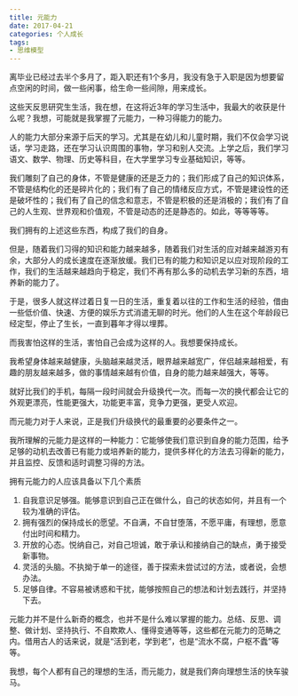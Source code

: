 ```yaml
---
title: 元能力
date: 2017-04-21
categories: 个人成长
tags: 
- 思维模型
---
```


离毕业已经过去半个多月了，距入职还有1个多月，我没有急于入职是因为想要留点空闲的时间，做一些闲事，给生命一些间隙，用来成长。
<!-- more -->
这些天反思研究生生活，我在想，在这将近3年的学习生活中，我最大的收获是什么呢？我想，可能就是我掌握了元能力，一种习得能力的能力。

人的能力大部分来源于后天的学习。尤其是在幼儿和儿童时期，我们不仅会学习说话，学习走路，还在学习认识周围的事物，学习和别人交流。上学之后，我们学习语文、数学、物理、历史等科目，在大学里学习专业基础知识，等等。

我们雕刻了自己的身体，不管是健康的还是乏力的；我们形成了自己的知识体系，不管是结构化的还是碎片化的；我们有了自己的情绪反应方式，不管是建设性的还是破坏性的；我们有了自己的信念和意志，不管是积极的还是消极的；我们有了自己的人生观、世界观和价值观，不管是动态的还是静态的。如此，等等等等。

我们拥有的上述这些东西，构成了我们的自身。

但是，随着我们习得的知识和能力越来越多，随着我们对生活的应对越来越游刃有余，大部分人的成长速度在逐渐放缓。我们已有的能力和知识足以应对现阶段的工作，我们的生活越来越趋向于稳定，我们不再有那么多的动机去学习新的东西，培养新的能力了。

于是，很多人就这样过着日复一日的生活，重复着以往的工作和生活的经验，借由一些低价值、快速、方便的娱乐方式消遣无聊的时光。他们的人生在这个年龄段已经定型，停止了生长，一直到暮年才得以埋葬。

而我害怕这样的生活，害怕自己会成为这样的人。我想要保持成长。

我希望身体越来越健康，头脑越来越灵活，眼界越来越宽广，伴侣越来越相爱，有趣的朋友越来越多，做的事情越来越有价值，自身的能力越来越强大，等等。

就好比我们的手机，每隔一段时间就会升级换代一次。而每一次的换代都会让它的外观更漂亮，性能更强大，功能更丰富，竞争力更强，更受人欢迎。

而元能力对于人来说，正是我们升级换代的最重要的必要条件之一。

我所理解的元能力是这样的一种能力：它能够使我们意识到自身的能力范围，给予足够的动机去改善已有能力或培养新的能力，提供多样化的方法去习得新的能力，并且监控、反馈和适时调整习得的方法。

拥有元能力的人应该具备以下几个素质

 1. 自我意识足够强。能够意识到自己正在做什么，自己的状态如何，并且有一个较为准确的评估。
 2. 拥有强烈的保持成长的愿望。不自满，不自甘堕落，不愿平庸，有理想，愿意付出时间和精力。
 3. 开放的心态。悦纳自己，对自己坦诚，敢于承认和接纳自己的缺点，勇于接受新事物。
 4. 灵活的头脑。不执拗于单一的途径，善于探索未尝试过的方法，或者说，会想办法。
 5. 足够自律。不容易被诱惑和干扰，能够按照自己的想法和计划去践行，并坚持下去。

元能力并不是什么新奇的概念，也并不是什么难以掌握的能力。总结、反思、调整、做计划、坚持执行、不自欺欺人、懂得变通等等，这些都在元能力的范畴之内。借用古人的话来说，就是“活到老，学到老”，也是“流水不腐，户枢不蠹”等等。

我想，每个人都有自己的理想的生活，而元能力，就是我们奔向理想生活的快车骏马。
